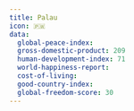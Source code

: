 ```yaml
---
title: Palau
icon: 🇵🇼
data:
  global-peace-index:
  gross-domestic-product: 209
  human-development-index: 71
  world-happiness-report:
  cost-of-living:
  good-country-index:
  global-freedom-score: 30
---
```


